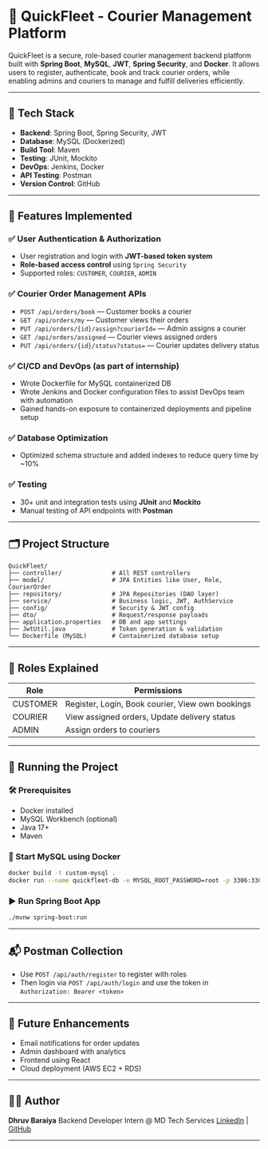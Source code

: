 # 🚚 QuickFleet - Courier Management Platform

QuickFleet is a secure, role-based courier management backend platform built with **Spring Boot**, **MySQL**, **JWT**, **Spring Security**, and **Docker**. It allows users to register, authenticate, book and track courier orders, while enabling admins and couriers to manage and fulfill deliveries efficiently.

---

## 🔧 Tech Stack

* **Backend**: Spring Boot, Spring Security, JWT
* **Database**: MySQL (Dockerized)
* **Build Tool**: Maven
* **Testing**: JUnit, Mockito
* **DevOps**: Jenkins, Docker
* **API Testing**: Postman
* **Version Control**: GitHub

---

## 🧠 Features Implemented

### ✅ User Authentication & Authorization

* User registration and login with **JWT-based token system**
* **Role-based access control** using `Spring Security`
* Supported roles: `CUSTOMER`, `COURIER`, `ADMIN`

### ✅ Courier Order Management APIs

* `POST /api/orders/book` — Customer books a courier
* `GET /api/orders/my` — Customer views their orders
* `PUT /api/orders/{id}/assign?courierId=` — Admin assigns a courier
* `GET /api/orders/assigned` — Courier views assigned orders
* `PUT /api/orders/{id}/status?status=` — Courier updates delivery status

### ✅ CI/CD and DevOps (as part of internship)

* Wrote Dockerfile for MySQL containerized DB
* Wrote Jenkins and Docker configuration files to assist DevOps team with automation
* Gained hands-on exposure to containerized deployments and pipeline setup

### ✅ Database Optimization

* Optimized schema structure and added indexes to reduce query time by \~10%

### ✅ Testing

* 30+ unit and integration tests using **JUnit** and **Mockito**
* Manual testing of API endpoints with **Postman**

---

## 🗂️ Project Structure

```
QuickFleet/
├── controller/              # All REST controllers
├── model/                   # JPA Entities like User, Role, CourierOrder
├── repository/              # JPA Repositories (DAO layer)
├── service/                 # Business logic, JWT, AuthService
├── config/                  # Security & JWT config
├── dto/                     # Request/response payloads
├── application.properties   # DB and app settings
├── JwtUtil.java             # Token generation & validation
└── Dockerfile (MySQL)       # Containerized database setup
```

---

## 🔑 Roles Explained

| Role     | Permissions                                      |
| -------- | ------------------------------------------------ |
| CUSTOMER | Register, Login, Book courier, View own bookings |
| COURIER  | View assigned orders, Update delivery status     |
| ADMIN    | Assign orders to couriers                        |

---

## 🚀 Running the Project

### 🛠️ Prerequisites

* Docker installed
* MySQL Workbench (optional)
* Java 17+
* Maven

### 🐳 Start MySQL using Docker

```bash
docker build -t custom-mysql .
docker run --name quickfleet-db -e MYSQL_ROOT_PASSWORD=root -p 3306:3306 custom-mysql
```

### ▶️ Run Spring Boot App

```bash
./mvnw spring-boot:run
```

---

## 📬 Postman Collection

* Use `POST /api/auth/register` to register with roles
* Then login via `POST /api/auth/login` and use the token in `Authorization: Bearer <token>`

---

## 📌 Future Enhancements

* Email notifications for order updates
* Admin dashboard with analytics
* Frontend using React
* Cloud deployment (AWS EC2 + RDS)

---

## 👨‍💻 Author

**Dhruv Baraiya**
Backend Developer Intern @ MD Tech Services
[LinkedIn](https://www.linkedin.com/in/dhruvbaraiya27) | [GitHub](https://github.com/dhruvbaraiya27)

---

